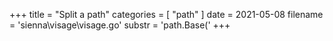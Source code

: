 +++
title = "Split a path"
categories = [ "path" ]
date = 2021-05-08
filename = 'sienna\visage\visage.go'
substr = 'path.Base('
+++

